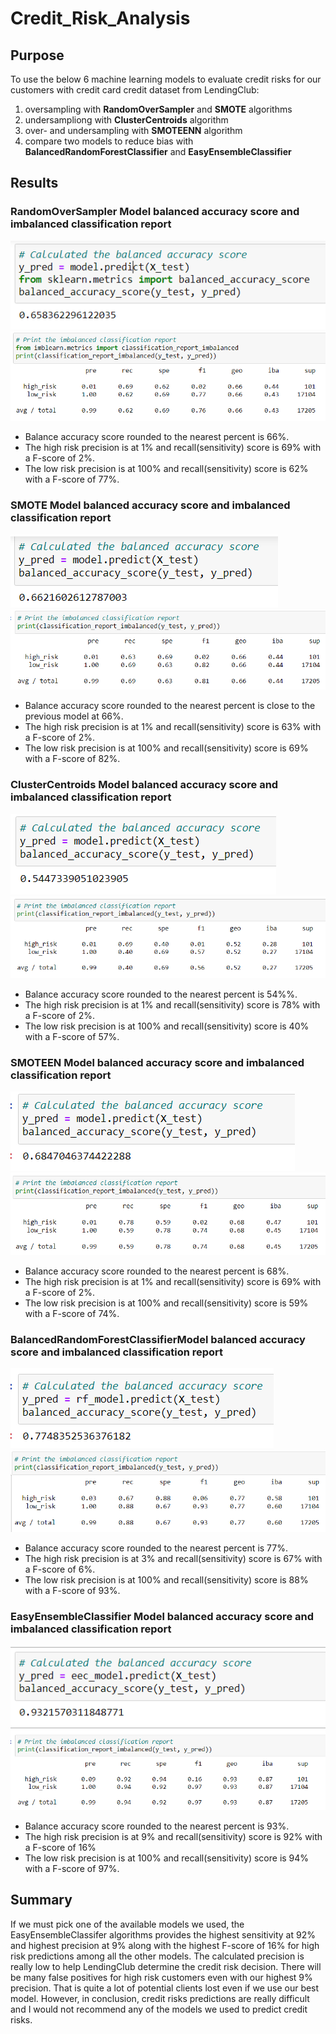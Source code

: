 # Credit_Risk_Analysis

## Purpose
To use the below 6 machine learning models to evaluate credit risks for our customers with credit card credit dataset from LendingClub:
1. oversampling with **RandomOverSampler** and **SMOTE** algorithms
2. undersampliong with **ClusterCentroids** algorithm
3. over- and undersampling with **SMOTEENN** algorithm
4. compare two models to reduce bias with **BalancedRandomForestClassifier** and **EasyEnsembleClassifier**


## Results
### RandomOverSampler Model balanced accuracy score and imbalanced classification report
![](images/random1.PNG)
![](images/random2.PNG)
- Balance accuracy score rounded to the nearest percent is 66%.
- The high risk precision is at 1% and recall(sensitivity) score is 69% with a F-score of 2%.
- The low risk precision is at 100% and recall(sensitivity) score is 62% with a F-score of 77%.

### SMOTE Model balanced accuracy score and imbalanced classification report
![](images/smote1.PNG)
![](images/smote2.PNG)
- Balance accuracy score rounded to the nearest percent is close to the previous model at 66%.
- The high risk precision is at 1% and recall(sensitivity) score is 63% with a F-score of 2%.
- The low risk precision is at 100% and recall(sensitivity) score is 69% with a F-score of 82%.

### ClusterCentroids Model balanced accuracy score and imbalanced classification report
![](images/cluster1.PNG)
![](images/cluster2.PNG)
- Balance accuracy score rounded to the nearest percent is 54%%.
- The high risk precision is at 1% and recall(sensitivity) score is 78% with a F-score of 2%.
- The low risk precision is at 100% and recall(sensitivity) score is 40% with a F-score of 57%.

### SMOTEEN Model balanced accuracy score and imbalanced classification report
![](images/smoteenn1.PNG)
![](images/smoteenn2.PNG)
- Balance accuracy score rounded to the nearest percent  is 68%.
- The high risk precision is at 1% and recall(sensitivity) score is 69% with a F-score of 2%.
- The low risk precision is at 100% and recall(sensitivity) score is 59% with a F-score of 74%.

### BalancedRandomForestClassifierModel balanced accuracy score and imbalanced classification report
![](images/balancedrandom1.PNG)
![](images/balancedrandom2.PNG)
- Balance accuracy score rounded to the nearest percent  is 77%.
- The high risk precision is at 3% and recall(sensitivity) score is 67% with a F-score of 6%.
- The low risk precision is at 100% and recall(sensitivity) score is 88% with a F-score of 93%.

### EasyEnsembleClassifier Model balanced accuracy score and imbalanced classification report
![](images/easyclassifier1.PNG)
![](images/easyclassifier2.PNG)
- Balance accuracy score rounded to the nearest percent is 93%.
- The high risk precision is at 9% and recall(sensitivity) score is 92% with a F-score of 16%
- The low risk precision is at 100% and recall(sensitivity) score is 94% with a F-score of 97%.

## Summary
If we must pick one of the available models we used, the EasyEnsembleClassifer algorithms provides the highest sensitivity at 92% and highest precision at 9% along with the highest F-score of 16% for high risk predictions among all the other models. The calculated precision is really low to help LendingClub determine the credit risk decision. There will be many false positives for high risk customers even with our highest 9% precision. That is quite a lot of potential clients lost even if we use our best model. However, in conclusion, credit risks predictions are really difficult and I would not recommend any of the models we used to predict credit risks. 